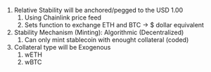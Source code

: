 1. Relative Stability will be anchored/pegged to the USD 1.00
   1. Using Chainlink price feed
   2. Sets function to exchange ETH and BTC -> $ dollar equivalent
2. Stability Mechanism (Minting): Algorithmic (Decentralized)
   1. Can only mint stablecoin with enought collateral (coded)
3. Collateral type will be Exogenous
   1. wETH
   2. wBTC